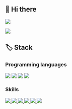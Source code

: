 ## 👋 Hi there ##


<a href="mailto:hch3245@gmail.com">
    <img src="https://img.shields.io/badge/Gmail-D14836?logo=gmail&logoColor=white">
</a>

[![](http://mazassumnida.wtf/api/v2/generate_badge?boj=hch3245)](https://solved.ac/hch3245)

## 🏷️ Stack ##

### Programming languages ###

<a>
    <img src="https://img.shields.io/badge/C-A8B9CC?style=plastic&logo=C&logoColor=white">
</a>
<a>
    <img src="https://img.shields.io/badge/C++-00599C?style=plastic&logo=C%2B%2B&logoColor=white">
</a>
<a>
    <img src="https://img.shields.io/badge/C%23-033963?style=plastic&logo=Csharp&logoColor=white">
</a>
<a>
    <img src="https://img.shields.io/badge/Python-3776AB?style=plastic&logo=Python#&logoColor=white">
</a>


### Skills ###

<a href="https://flutter.dev">
    <img src="https://img.shields.io/badge/Flutter-02569B?logo=flutter&logoColor=white">
</a>
<a href="https://developer.android.com">
    <img src="https://img.shields.io/badge/Android-3DDC84?logo=android&logoColor=white">
</a>
<a href="https://reactivex.io">
    <img src="https://img.shields.io/badge/ReactiveX-B7178C?logo=ReactiveX&logoColor=white">
</a>
<a href="https://nodejs.org">
    <img src="https://img.shields.io/badge/Node.js-339933?logo=node.js&logoColor=white">
</a>
<a href="https://vuejs.org">
    <img src="https://img.shields.io/badge/Vue.js-4FC08D?logo=vue.js&logoColor=white">
</a>
<a href="https://aws.amazon.com">
    <img src="https://img.shields.io/badge/AWS-232F3E?logo=amazonaws&logoColor=white">
</a>
